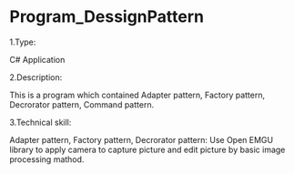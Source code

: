 # Program_DessignPattern

1.Type:

C# Application

2.Description:

This is a program which contained Adapter pattern, Factory pattern, Decrorator pattern, Command pattern.

3.Technical skill:

Adapter pattern, Factory pattern, Decrorator pattern: Use Open EMGU library to apply camera to capture picture and edit picture by basic image processing mathod.
